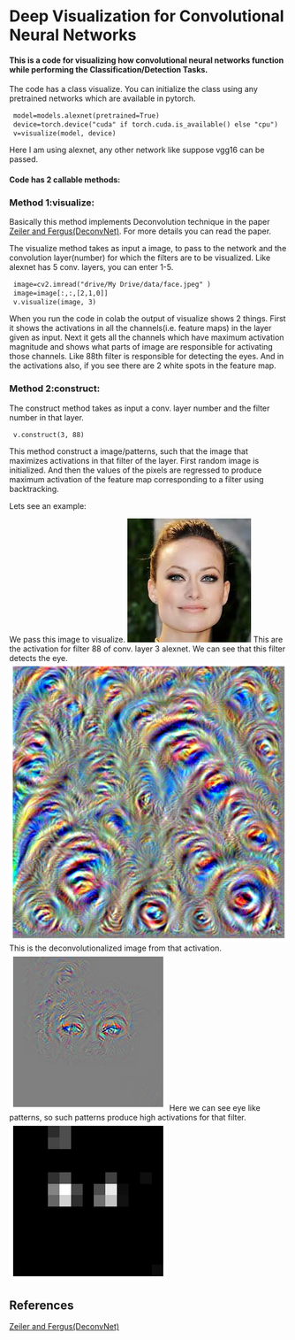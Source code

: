 # Deep Visualization for Convolutional Neural Networks
#### This is a code for visualizing how convolutional neural networks function while performing the Classification/Detection Tasks.


The code has a class visualize. You can initialize the class using any pretrained networks which are available in pytorch.

     model=models.alexnet(pretrained=True)
     device=torch.device("cuda" if torch.cuda.is_available() else "cpu")     
     v=visualize(model, device)
Here I am using alexnet, any other network like suppose vgg16 can be passed.

#### Code has 2 callable methods:
### Method 1:visualize:
Basically this method implements Deconvolution technique in the paper [Zeiler and Fergus(DeconvNet)](https://arxiv.org/abs/1311.2901). For more details you can read the paper.

The visualize method takes as input a image, to pass to the network and the convolution layer(number) for which the filters are to be visualized. Like alexnet has 5 conv. layers, you can enter 1-5.
     
     image=cv2.imread("drive/My Drive/data/face.jpeg" )
     image=image[:,:,[2,1,0]]
     v.visualize(image, 3)
When you run the code in colab the output of visualize shows 2 things. First it shows the activations in all the channels(i.e. feature maps) in the layer given as input. Next it gets all the channels which have maximum activation magnitude and shows what parts of image are responsible for activating those channels. Like 88th filter is responsible for detecting the eyes. And in the activations also, if you see there are 2 white spots in the feature map.

### Method 2:construct:
The construct method takes as input a conv. layer number and the filter number in that layer.

     v.construct(3, 88)
This method construct a image/patterns, such that the image that maximizes activations in that filter of the layer. First random image is initialized. And then the values of the pixels are regressed to produce maximum activation of the feature map corresponding to a filter using backtracking.

Lets see an example:

We pass this image to visualize.
![](https://github.com/Nikhil-Chavanke-21/Deep-Visualization/blob/master/data/face.jpeg)
This are the activation for filter 88 of conv. layer 3 alexnet. We can see that this filter detects the eye.
![](https://github.com/Nikhil-Chavanke-21/Deep-Visualization/blob/master/data/pattern)
This is the deconvolutionalized image from that activation.
![](https://github.com/Nikhil-Chavanke-21/Deep-Visualization/blob/master/data/deconv)
Here we can see eye like patterns, so such patterns produce high activations for that filter.
![](https://github.com/Nikhil-Chavanke-21/Deep-Visualization/blob/master/data/activation)




## References
[Zeiler and Fergus(DeconvNet)](https://arxiv.org/abs/1311.2901)
